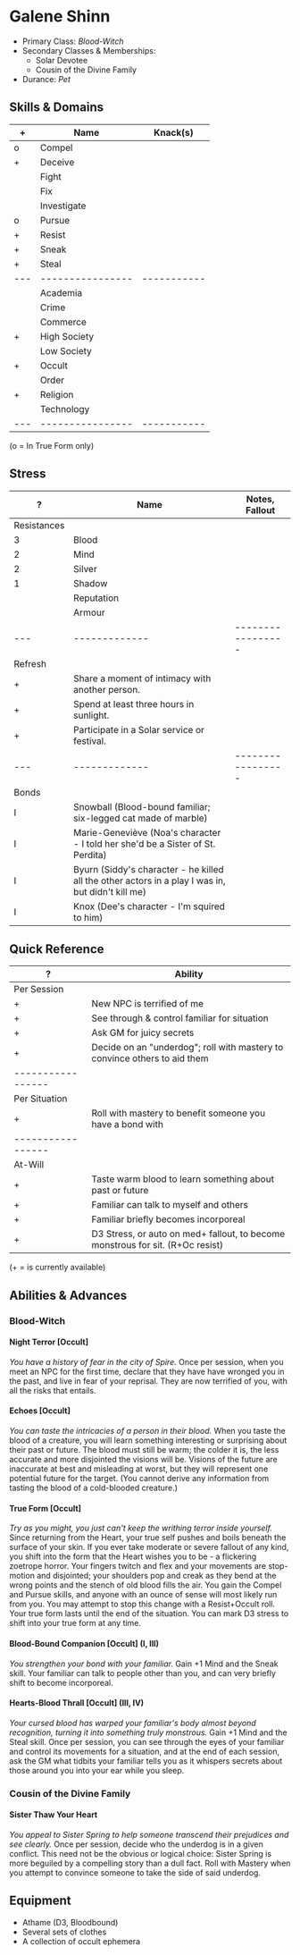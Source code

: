 # Galene Shinn
- Primary Class: *Blood-Witch*
- Secondary Classes & Memberships:
  - Solar Devotee
  - Cousin of the Divine Family
- Durance: *Pet*

## Skills & Domains
| + |  Name          |  Knack(s) |
|---|----------------|-----------|
| o |  Compel        |
| + |  Deceive       |
|   |  Fight         |
|   |  Fix           |
|   |  Investigate   |
| o |  Pursue        |
| + |  Resist        |
| + |  Sneak         |
| + |  Steal         |
|---|----------------|-----------|
|   |  Academia      |
|   |  Crime         |
|   |  Commerce      |
| + |  High Society  |
|   |  Low Society   |
| + |  Occult        |
|   |  Order         |
| + |  Religion      |
|   |  Technology    |
|---|----------------|-----------|
(o = In True Form only)

## Stress
| ? | Name        |  Notes, Fallout |
|---|-------------|-----------------|
| Resistances     |
| 3 | Blood       |
| 2 | Mind        |
| 2 | Silver      |
| 1 | Shadow      |
|   | Reputation  |
|   | Armour      |
|---|-------------|-----------------|
| Refresh         |
| + | Share a moment of intimacy with another person.
| + | Spend at least three hours in sunlight.
| + | Participate in a Solar service or festival.
|---|-------------|-----------------|
| Bonds           |
| I | Snowball (Blood-bound familiar; six-legged cat made of marble)
| I | Marie-Geneviève (Noa's character - I told her she'd be a Sister of St. Perdita)
| I | Byurn (Siddy's character - he killed all the other actors in a play I was in, but didn't kill me)
| I | Knox (Dee's character - I'm squired to him)

## Quick Reference
| ? | Ability     |
|---|-------------|
| Per Session     |
| + | New NPC is terrified of me
| + | See through & control familiar for situation
| + | Ask GM for juicy secrets
| + | Decide on an "underdog"; roll with mastery to convince others to aid them
|-----------------|
| Per Situation   |
| + | Roll with mastery to benefit someone you have a bond with
|-----------------|
| At-Will         |
| + | Taste warm blood to learn something about past or future
| + | Familiar can talk to myself and others
| + | Familiar briefly becomes incorporeal
| + | D3 Stress, or auto on med+ fallout, to become monstrous for sit. (R+Oc resist)
(+ = is currently available)

## Abilities & Advances
### Blood-Witch
#### Night Terror [Occult]
*You have a history of fear in the city of Spire.* Once per session, when you
meet an NPC for the first time, declare that they have have wronged you in the
past, and live in fear of your reprisal. They are now terrified of you, with all
the risks that entails.
#### Echoes [Occult]
*You can taste the intricacies of a person in their blood.* When you taste the
blood of a creature, you will learn something interesting or surprising about
their past or future. The blood must still be warm; the colder it is, the less
accurate and more disjointed the visions will be. Visions of the future are
inaccurate at best and misleading at worst, but they will represent one
potential future for the target. (You cannot derive any information from
tasting the blood of a cold-blooded creature.)
#### True Form [Occult]
*Try as you might, you just can't keep the writhing terror inside yourself.*
Since returning from the Heart, your true self pushes and boils beneath the
surface of your skin. If you ever take moderate or severe fallout of any kind,
you shift into the form that the Heart wishes you to be - a flickering zoetrope
horror. Your fingers twitch and flex and your movements are stop-motion and
disjointed; your shoulders pop and creak as they bend at the wrong points and
the stench of old blood fills the air. You gain the Compel and Pursue skills,
and anyone with an ounce of sense will most likely run from you. You may attempt
to stop this change with a Resist+Occult roll. Your true form lasts until the
end of the situation. You can mark D3 stress to shift into your true form at any
time.
#### Blood-Bound Companion [Occult] (I, III)
*You strengthen your bond with your familiar.* Gain +1 Mind and the Sneak skill.
Your familiar can talk to people other than you, and can very briefly shift to
become incorporeal.
#### Hearts-Blood Thrall [Occult] (III, IV)
*Your cursed blood has warped your familiar's body almost beyond recognition,*
*turning it into something truly monstrous.* Gain +1 Mind and the Steal skill.
Once per session, you can see through the eyes of your familiar and control its
movements for a situation, and at the end of each session, ask the GM what
tidbits your familiar tells you as it whispers secrets about those around you
into your ear while you sleep.

### Cousin of the Divine Family
#### Sister Thaw Your Heart
*You appeal to Sister Spring to help someone transcend their prejudices and*
*see clearly.* Once per session, decide who the underdog is in a given conflict.
This need not be the obvious or logical choice: Sister Spring is more beguiled
by a compelling story than a dull fact. Roll with Mastery when you attempt to
convince someone to take the side of said underdog.

## Equipment
- Athame (D3, Bloodbound)
- Several sets of clothes
- A collection of occult ephemera
